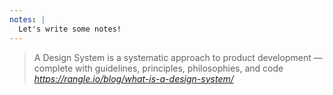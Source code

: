```yaml
---
notes: |
  Let's write some notes!
---
```


> A Design System is a systematic approach to product development — complete with guidelines, principles, philosophies, and code <cite>https://rangle.io/blog/what-is-a-design-system/</cite>
